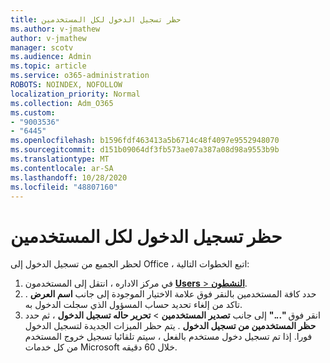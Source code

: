 ```yaml
---
title: حظر تسجيل الدخول لكل المستخدمين
ms.author: v-jmathew
author: v-jmathew
manager: scotv
ms.audience: Admin
ms.topic: article
ms.service: o365-administration
ROBOTS: NOINDEX, NOFOLLOW
localization_priority: Normal
ms.collection: Adm_O365
ms.custom:
- "9003536"
- "6445"
ms.openlocfilehash: b1596fdf463413a5b6714c48f4097e9552948070
ms.sourcegitcommit: d151b09064df3fb573ae07a387a08d98a9553b9b
ms.translationtype: MT
ms.contentlocale: ar-SA
ms.lasthandoff: 10/28/2020
ms.locfileid: "48807160"
---
```

# <a name="block-sign-in-for-all-users"></a>حظر تسجيل الدخول لكل المستخدمين

لحظر الجميع من تسجيل الدخول إلى Office ، اتبع الخطوات التالية:

1. في مركز الاداره ، انتقل إلى المستخدمون [ **Users**  >  **النشطون**](https://admin.microsoft.com/Adminportal/Home?source=applauncher#/users).
2. حدد كافة المستخدمين بالنقر فوق علامة الاختيار الموجودة إلى جانب **اسم العرض** . تاكد من إلغاء تحديد حساب المسؤول الذي سجلت الدخول به.
3. انقر فوق **"..."** إلى جانب **تصدير المستخدمين**  >  **تحرير حاله تسجيل الدخول** ، ثم حدد **حظر المستخدمين من تسجيل الدخول** . يتم حظر الميزات الجديدة لتسجيل الدخول فورا. إذا تم تسجيل دخول مستخدم بالفعل ، سيتم تلقائيا تسجيل خروج المستخدم من كل خدمات Microsoft خلال 60 دقيقه.
